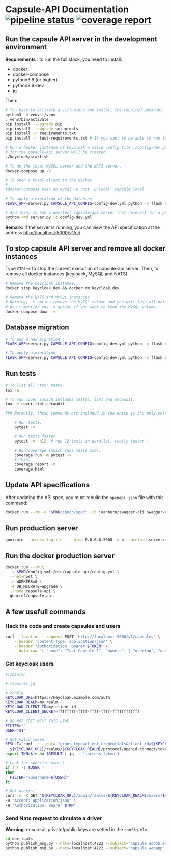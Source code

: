 # Capsule-API Documentation [![pipeline status](https://git.in.ac-versailles.fr/system/capsule-api/badges/master/pipeline.svg)](https://git.in.ac-versailles.fr/system/capsule-api/commits/master) [![coverage report](https://git.in.ac-versailles.fr/system/capsule-api/badges/master/coverage.svg)](https://git.in.ac-versailles.fr/system/capsule-api/commits/master)

## Run the capsule API server in the development environment

**Requirements** : to run the full stack, you need to install:

- docker
- docker-compose
- python3.6 (or higher)
- python3.6-dev
- jq

Then:

```sh
# You have to activate a virtualenv and install the required packages.
python3 -m venv ./venv
. venv/bin/activate
pip install --upgrade pip
pip install --upgrade setuptools
pip install -r requirements.txt
pip install -r test-requirements.txt # If you want to be able to run tests too.

# Run a docker instance of keycloak a valid config file ./config-dev.yml
# for the capsule-api server will be created.
./keycloak/start.sh

# To up the local MySQL server and the NATS server.
docker-compose up -d

# To open a mysql client in the docker.
#
#docker-compose exec db mysql -u root -p'local' capsule_local

# To apply a migration of the database.
FLASK_APP=server.py CAPSULE_API_CONFIG=config-dev.yml python -m flask db upgrade

# And then, to run a dev/test capsule-api server (not relevant for a production server).
python -Wd server.py -c config-dev.yml
```

**Remark:** if the server is running, you can view the API specification
at the address [http://localhost:5000/v1/ui/](http://localhost:5000/v1/ui/).

## To stop capsule API server and remove all docker instances

Type `CTRL+c` to stop the current execution of capsule-api server.
Then, to remove all docker instances (keyloack, MySQL and NATS):

```sh
# Remove the keycloak instance.
docker stop keycloak_dev && docker rm keycloak_dev

# Remove the NATS and MySQL instances.
# Warning, -v option remove the MySQL volume and you will lose all data.
# Don't mention the -v option if you want to keep the MySQL volume.
docker-compose down -v
```

## Database migration

```sh
# To add a new migration :
FLASK_APP=server.py CAPSULE_API_CONFIG=config-dev.yml python -m flask db migrate -m "My new migration"

# To apply a migration.
FLASK_APP=server.py CAPSULE_API_CONFIG=config-dev.yml python -m flask db upgrade
```

## Run tests

```sh
# To list all "tox" tasks.
tox -a

# To run cover (which includes tests), lint and secaudit.
tox -e cover,lint,secaudit

### Normally, these commands are included in tox which is the only entry point for tests.

    # Run tests.
    pytest -v

    # Run tests faster
    pytest -v -n12  # run 12 tests in parallel, really faster !

    # Run coverage (which runs tests too).
    coverage run -m pytest -v
    # Then:
    coverage report -m
    coverage html
```

## Update API specifications

After updating the API spec, you must rebuild the `openapi.json` file with this command:

```sh
docker run --rm -v "$PWD/spec:/spec" -it jeanberu/swagger-cli swagger-cli bundle -o /spec/openapi.json /spec/index.yaml
```

## Run production server

```sh
gunicorn --access-logfile - --bind 0.0.0.0:5000 -w 4 --preload server:app
```

## Run the docker production server

```sh
docker run --rm \
  -v $PWD/config.yml:/etc/capsule-api/config.yml \
  --net=host \
  -e WORKERS=8 \
  -e DB_MIGRATE=upgrade \
  --name capsule-api \
  gbarre2/capsule-api
```

## A few usefull commands

### Hack the code and create capsules and users

```sh
curl --location --request POST 'http://localhost:5000/v1/capsules' \
    --header 'Content-Type: application/json' \
    --header "Authorization: Bearer $TOKEN" \
    --data-raw '{ "name": "Test-Capsule-1", "owners": [ "userfoo", "userbar" ] }'
```

### Get keycloak users

```sh
#!/bin/sh

# requires jq

# config
KEYCLOAK_URL=https://keycloak.example.com/auth
KEYCLOAK_REALM=my_realm
KEYCLOAK_CLIENT_ID=my_client_id
KEYCLOAK_CLIENT_SECRET=ffffffff-ffff-ffff-ffff-ffffffffffff

# DO NOT EDIT NEXT THIS LINE
FILTER=""
USER="$1"

# Get valid token
RESULT=`curl -s --data "grant_type=client_credentials&client_id=${KEYCLOAK_CLIENT_ID}&client_secret=${KEYCLOAK_CLIENT_SECRET}" \
  ${KEYCLOAK_URL}/realms/${KEYCLOAK_REALM}/protocol/openid-connect/token`
export TKN=$(echo $RESULT | jq -r '.access_token')

# Look for specific user ?
if [ ! -z $USER ]
then
  FILTER="?username=${USER}"
fi

# Get user(s)
curl -s -X GET "${KEYCLOAK_URL}/admin/realms/${KEYCLOAK_REALM}/users/${FILTER}" \
-H "Accept: application/json" \
-H "Authorization: Bearer $TKN"

```

### Send Nats request to simulate a driver

**Warning**: ensure all private/public keys are setted in the `config.ylm`.

```sh
cd dev-tools
python publish_msg.py --nats=localhost:4222 --subject="capsule.addon.ecea7683-92a8-4e2d-a846-be3c92f01308" --state="?list" --data='{}'
python publish_msg.py --nats=localhost:4222 --subject="capsule.webapp" --state="?state" --data='{"id": "19129f93-b50c-4d06-9c96-d779d1dac467"}'
```
